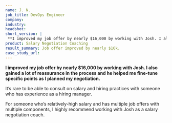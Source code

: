```yaml
---
name: J. N.
job_title: DevOps Engineer
company: 
industry: 
headshot: 
short_version: |
 **I improved my job offer by nearly $16,000 by working with Josh. I also gained a lot of reassurance in the process and he helped me fine-tune specific points as I planned my negotiation.**
product: Salary Negotiation Coaching
result_summary: Job offer improved by nearly $16k.
case_study_url: 
---
```


**I improved my job offer by nearly $16,000 by working with Josh. I also gained a lot of reassurance in the process and he helped me fine-tune specific points as I planned my negotiation.**

It’s rare to be able to consult on salary and hiring practices with someone who has experience as a hiring manager.

For someone who’s relatively-high salary and has multiple job offers with multiple components, I highly recommend working with Josh as a salary negotiation coach.